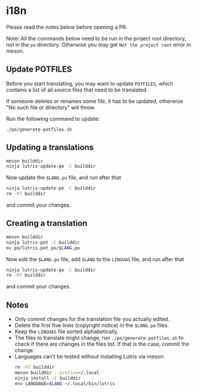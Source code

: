 # i18n

Please read the notes below before opening a PR.

Note: All the commands below need to be run in the project root directory, not in the `po` directory. Otherwise you may
get `Not the project root` error in meson.

## Update POTFILES

Before you start translating, you may want to update `POTFILES`, which contains a list of all source files that need to
be translated.

If someone deletes or renames some file, it has to be updated, otherwise "No such file or directory" will throw.

Run the following command to update:

```
./po/generate-potfiles.sh
```

## Updating a translations

```bash
meson builddir
ninja lutris-update-po -C builddir
```

Now update the `$LANG.po` file, and run after that

```bash
ninja lutris-update-po -C builddir
rm -Rf builddir
```

and commit your changes.

## Creating a translation

```bash
meson builddir
ninja lutris-pot -C builddir
mv po/lutris.pot po/$LANG.po
```

Now edit the `$LANG.po` file, add `$LANG` to the `LINGUAS` file, and run after that

```bash
ninja lutris-update-po -C builddir
rm -Rf builddir
```

and commit your changes.

## Notes

- Only commit changes for the translation file you actually edited.
- Delete the first five lines (copyright notice) in the `$LANG.po` files.
- Keep the `LINGUAS` file sorted alphabetically.
- The files to translate might change, run `./po/generate-potfiles.sh` to check if there are changes in the files list.
  If that is the case, commit the change.
- Languages can't be tested without installing Lutris via meson:
  ```bash
  rm -Rf builddir
  meson builddir --prefix=~/.local
  ninja install -C builddir
  env LANGUAGE=$LANG ~/.local/bin/lutris
  ```

